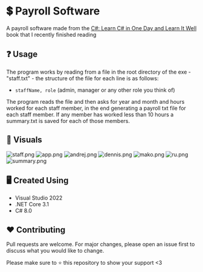 # :heavy_dollar_sign: Payroll Software
A payroll software made from the [C#: Learn C# in One Day and Learn It Well](https://www.amazon.com/Beginners-Hands-Project-Coding-Project-ebook/dp/B016Z18MLG) book that I recently finished reading

## :question: Usage
The program works by reading from a file in the root directory of the exe - "staff.txt" - the structure of the file for each line is as follows:

* `staffName, role` (admin, manager or any other role you think of)

The program reads the file and then asks for year and month and hours worked for each staff member, in the end generating a payroll txt file for each staff member. If any member has worked less than 10 hours a summary.txt is saved for each of those members.

## :flower_playing_cards: Visuals
![staff.png](https://github.com/vassdeniss/payroll_software_learn_cs_in_one_day_book_project/blob/master/visuals/staff.png)
![app.png](https://github.com/vassdeniss/payroll_software_learn_cs_in_one_day_book_project/blob/master/visuals/app.png)
![andrej.png](https://github.com/vassdeniss/payroll_software_learn_cs_in_one_day_book_project/blob/master/visuals/andrej.png)
![dennis.png](https://github.com/vassdeniss/payroll_software_learn_cs_in_one_day_book_project/blob/master/visuals/dennis.png)
![mako.png](https://github.com/vassdeniss/payroll_software_learn_cs_in_one_day_book_project/blob/master/visuals/mako.png)
![ru.png](https://github.com/vassdeniss/payroll_software_learn_cs_in_one_day_book_project/blob/master/visuals/ru.png)
![summary.png](https://github.com/vassdeniss/payroll_software_learn_cs_in_one_day_book_project/blob/master/visuals/summary.png)

## :desktop_computer: Created Using
* Visual Studio 2022
* .NET Core 3.1
* C# 8.0

## :heart: Contributing
Pull requests are welcome. For major changes, please open an issue first to discuss what you would like to change.

Please make sure to :star: this repository to show your support <3
